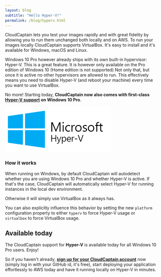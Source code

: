 ```yaml
---
layout: blog
subtitle: "Hello Hyper-V!"
permalink: /blog/hyperv.html
---
```

CloudCaptain lets you test your images rapidly and with great fidelity by allowing you to run them unchanged both locally and
on AWS. To run your images locally CloudCaptain supports VirtualBox. It's easy to install and it's available for Windows,
macOS and Linux.

Windows 10 Pro however already ships with its own built-in hypervisor: Hyper-V. This is a great feature. It is however
only available on the Pro edition of Windows 10 (Home edition is not supported)
Not only that, but once it is active no other hypervisors are allowed to run. This effectively means you need to disable Hyper-V (and reboot your machine)
every time you want to use VirtualBox.
 
No more! Starting today, **CloudCaptain now also comes with first-class [Hyper-V support](/docs/hyperv) on Windows 10 Pro**.

![Hyper-V](/assets/img/hyperv.png)

### How it works

When running on Windows, by default CloudCaptain will autodetect whether you are using Windows 10 Pro and whether Hyper-V is
active. If that's the case, CloudCaptain will automatically select Hyper-V for running instances in the local dev environment.

Otherwise it will simply use VirtualBox as it always has.

You can also explicitly influence this behavior by setting the new `platform` configuration property to either
`hyperv` to force Hyper-V usage or `virtualbox` to force VirtualBox usage.

## Available today

The CloudCaptain support for **Hyper-V** is available today for all Windows 10 Pro users. Enjoy!

So if you haven't already,
[**sign up for your CloudCaptain account**](https://console.boxfuse.com) now (simply log in with your GitHub id, it's free),
start deploying your application effortlessly to AWS today and have it running locally on Hyper-V in minutes.
